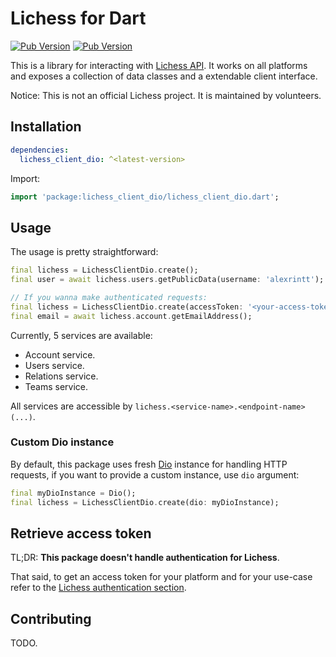 # Lichess for Dart

[![Pub Version](https://img.shields.io/pub/v/lichess_client_dio)](https://pub.dev/packages/lichess_client_dio) [![Pub Version](https://img.shields.io/pub/points/lichess_client_dio)](https://pub.dev/packages/lichess_client)

This is a library for interacting with [Lichess API](https://lichess.org/api). It works on all platforms and exposes a collection of data classes and a extendable client interface.

Notice: This is not an official Lichess project. It is maintained by volunteers.

## Installation

```yaml
dependencies:
  lichess_client_dio: ^<latest-version>
```

Import:

```dart
import 'package:lichess_client_dio/lichess_client_dio.dart';
```

## Usage

The usage is pretty straightforward:

```dart
final lichess = LichessClientDio.create();
final user = await lichess.users.getPublicData(username: 'alexrintt');

// If you wanna make authenticated requests:
final lichess = LichessClientDio.create(accessToken: '<your-access-token>');
final email = await lichess.account.getEmailAddress();
```

Currently, 5 services are available:

- Account service.
- Users service.
- Relations service.
- Teams service.

All services are accessible by `lichess.<service-name>.<endpoint-name>(...)`.

### Custom Dio instance

By default, this package uses fresh [Dio](https://pub.dev/packages/dio) instance for handling HTTP requests, if you want to provide a custom instance, use `dio` argument:

```dart
final myDioInstance = Dio();
final lichess = LichessClientDio.create(dio: myDioInstance);
```

## Retrieve access token

TL;DR: **This package doesn't handle authentication for Lichess**.

That said, to get an access token for your platform and for your use-case refer to the [Lichess authentication section](https://lichess.org/api#section/Introduction/Authentication).

## Contributing

TODO.